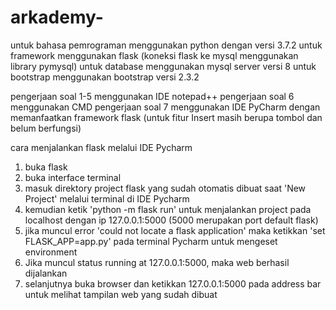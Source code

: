 # arkademy-

untuk bahasa pemrograman menggunakan python dengan versi 3.7.2
untuk framework menggunakan flask (koneksi flask ke mysql menggunakan library pymysql)
untuk database menggunakan mysql server versi 8
untuk bootstrap menggunakan bootstrap versi 2.3.2

pengerjaan soal 1-5 menggunakan IDE notepad++
pengerjaan soal 6 menggunakan CMD
pengerjaan soal 7 menggunakan IDE PyCharm dengan memanfaatkan framework flask (untuk fitur Insert masih berupa tombol dan belum berfungsi)

  cara menjalankan flask melalui IDE Pycharm
1. buka flask
2. buka interface terminal
3. masuk direktory project flask yang sudah otomatis dibuat saat 'New Project' melalui terminal di IDE Pycharm
4. kemudian ketik 'python -m flask run' untuk menjalankan project pada localhost dengan ip 127.0.0.1:5000 
(5000 merupakan port default flask)
5. jika muncul error 'could not locate a flask application' maka ketikkan 'set FLASK_APP=app.py' pada terminal Pycharm untuk mengeset environment
6. Jika muncul status running at 127.0.0.1:5000, maka web berhasil dijalankan
7. selanjutnya buka browser dan ketikkan 127.0.0.1:5000 pada address bar untuk melihat tampilan web yang sudah dibuat




